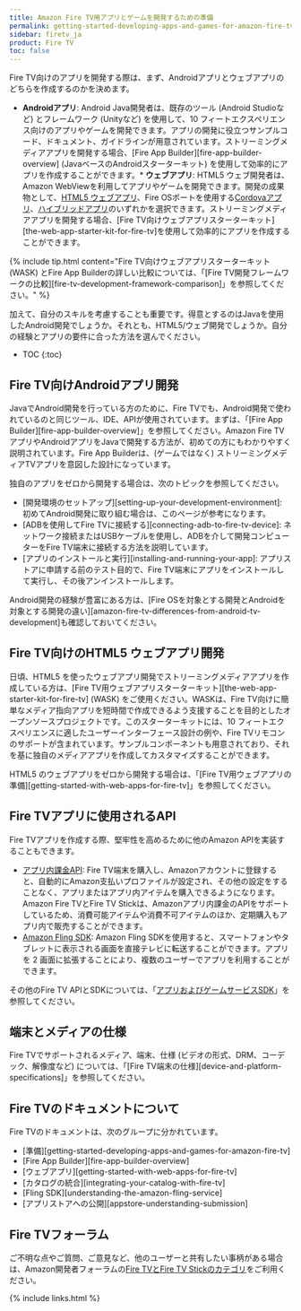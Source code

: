 ```yaml
---
title: Amazon Fire TV用アプリとゲームを開発するための準備
permalink: getting-started-developing-apps-and-games-for-amazon-fire-tv.html
sidebar: firetv_ja
product: Fire TV
toc: false
---
```


Fire TV向けのアプリを開発する際は、まず、Androidアプリとウェブアプリのどちらを作成するのかを決めます。

*  **Androidアプリ**: Android Java開発者は、既存のツール (Android Studioなど) とフレームワーク (Unityなど) を使用して、10 フィートエクスペリエンス向けのアプリやゲームを開発できます。アプリの開発に役立つサンプルコード、ドキュメント、ガイドラインが用意されています。ストリーミングメディアアプリを開発する場合、[Fire App Builder][fire-app-builder-overview] (JavaベースのAndroidスターターキット) を使用して効率的にアプリを作成することができます。*  **ウェブアプリ**: HTML5 ウェブ開発者は、Amazon WebViewを利用してアプリやゲームを開発できます。開発の成果物として、[HTML5 ウェブアプリ](https://developer.amazon.com/public/solutions/platforms/webapps)、Fire OSポートを使用する[Cordovaアプリ](https://developer.amazon.com/public/solutions/platforms/cross-platform)、[ハイブリッドアプリ](https://developer.amazon.com/public/solutions/platforms/android-fireos/docs/building-and-testing-your-hybrid-app)のいずれかを選択できます。ストリーミングメディアアプリを開発する場合、[Fire TV向けウェブアプリスターターキット][the-web-app-starter-kit-for-fire-tv]を使用して効率的にアプリを作成することができます。

{% include tip.html content="Fire TV向けウェブアプリスターターキット (WASK) とFire App Builderの詳しい比較については、「[Fire TV開発フレームワークの比較][fire-tv-development-framework-comparison]」を参照してください。" %}

加えて、自分のスキルを考慮することも重要です。得意とするのはJavaを使用したAndroid開発でしょうか。それとも、HTML5/ウェブ開発でしょうか。自分の経験とアプリの要件に合った方法を選んでください。

* TOC
{:toc}

## Fire TV向けAndroidアプリ開発

JavaでAndroid開発を行っている方のために、Fire TVでも、Android開発で使われているのと同じツール、IDE、APIが使用されています。まずは、「[Fire App Builder][fire-app-builder-overview]」を参照してください。Amazon Fire TVアプリやAndroidアプリをJavaで開発する方法が、初めての方にもわかりやすく説明されています。Fire App Builderは、(ゲームではなく) ストリーミングメディアTVアプリを意図した設計になっています。

独自のアプリをゼロから開発する場合は、次のトピックを参照してください。

* [開発環境のセットアップ][setting-up-your-development-environment]: 初めてAndroid開発に取り組む場合は、このページが参考になります。
* [ADBを使用してFire TVに接続する][connecting-adb-to-fire-tv-device]: ネットワーク接続またはUSBケーブルを使用し、ADBを介して開発コンピューターをFire TV端末に接続する方法を説明しています。
* [アプリのインストールと実行][installing-and-running-your-app]: アプリストアに申請する前のテスト目的で、Fire TV端末にアプリをインストールして実行し、その後アンインストールします。

Android開発の経験が豊富にある方は、[Fire OSを対象とする開発とAndroidを対象とする開発の違い][amazon-fire-tv-differences-from-android-tv-development]も確認しておいてください。

## Fire TV向けのHTML5 ウェブアプリ開発

日頃、HTML5 を使ったウェブアプリ開発でストリーミングメディアアプリを作成している方は、[Fire TV用ウェブアプリスターターキット][the-web-app-starter-kit-for-fire-tv] (WASK) をご使用ください。WASKは、Fire TV向けに簡単なメディア指向アプリを短時間で作成できるよう支援することを目的としたオープンソースプロジェクトです。このスターターキットには、10 フィートエクスペリエンスに適したユーザーインターフェース設計の例や、Fire TVリモコンのサポートが含まれています。サンプルコンポーネントも用意されており、それを基に独自のメディアアプリを作成してカスタマイズすることができます。

HTML5 のウェブアプリをゼロから開発する場合は、「[Fire TV用ウェブアプリの準備][getting-started-with-web-apps-for-fire-tv]」を参照してください。

## Fire TVアプリに使用されるAPI

Fire TVアプリを作成する際、堅牢性を高めるために他のAmazon APIを実装することもできます。

*  [アプリ内課金API](https://developer.amazon.com/public/apis/earn/in-app-purchasing): Fire TV端末を購入し、Amazonアカウントに登録すると、自動的にAmazon支払いプロファイルが設定され、その他の設定をすることなく、アプリまたはアプリ内アイテムを購入できるようになります。Amazon Fire TVとFire TV Stickは、Amazonアプリ内課金のAPIをサポートしているため、消費可能アイテムや消費不可アイテムのほか、定期購入もアプリ内で販売することができます。
*  [Amazon Fling SDK](/apis/experience/fling/docs/understanding-the-amazon-fling-service): Amazon Fling SDKを使用すると、スマートフォンやタブレットに表示される画面を直接テレビに転送することができます。アプリを 2 画面に拡張することにより、複数のユーザーでアプリを利用することができます。

その他のFire TV APIとSDKについては、「[アプリおよびゲームサービスSDK](/resources/development-tools/sdk)」を参照してください。

## 端末とメディアの仕様

Fire TVでサポートされるメディア、端末、仕様 (ビデオの形式、DRM、コーデック、解像度など) については、「[Fire TV端末の仕様][device-and-platform-specifications]」を参照してください。

## Fire TVのドキュメントについて

Fire TVのドキュメントは、次のグループに分かれています。

*  [準備][getting-started-developing-apps-and-games-for-amazon-fire-tv]
*  [Fire App Builder][fire-app-builder-overview]
*  [ウェブアプリ][getting-started-with-web-apps-for-fire-tv]
*  [カタログの統合][integrating-your-catalog-with-fire-tv]
*  [Fling SDK][understanding-the-amazon-fling-service]
*  [アプリストアへの公開][appstore-understanding-submission]


## Fire TVフォーラム

ご不明な点やご質問、ご意見など、他のユーザーと共有したい事柄がある場合は、Amazon開発者フォーラムの[Fire TVとFire TV Stickのカテゴリ](https://forums.developer.amazon.com/spaces/43/Fire+TV+and+Fire+TV+Stick.html)をご利用ください。

{% include links.html %}
